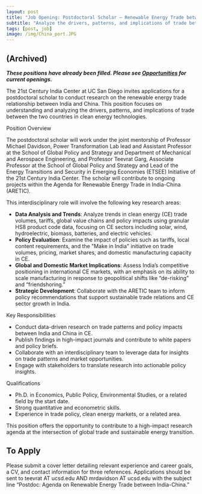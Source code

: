 ```yaml
---
layout: post
title: "Job Opening: Postdoctoral Scholar – Renewable Energy Trade between India and China"
subtitle: "Analyze the drivers, patterns, and implications of trade between the two countries in clean energy technologies"
tags: [post, job]
image: /img/China_port.JPG
---
```


## (Archived)

**_These positions have already been filled. Please see [Opportunities](/opportunities.html) for current openings._**

The 21st Century India Center at UC San Diego invites applications for a postdoctoral scholar to conduct research on the renewable energy trade relationship between India and China. This position focuses on understanding and analyzing the drivers, patterns, and implications of trade between the two countries in clean energy technologies.

Position Overview

The postdoctoral scholar will work under the joint mentorship of Professor Michael Davidson, Power Transformation Lab lead and Assistant Professor at the School of Global Policy and Strategy and Department of Mechanical and Aerospace Engineering, and Professor Teevrat Garg, Associate Professor at the School of Global Policy and Strategy and Lead of the Energy Transitions and Security in Emerging Economies (ETSEE) Initiative of the 21st Century India Center. The scholar will contribute to ongoing projects within the Agenda for Renewable Energy Trade in India-China (ARETIC).

This interdisciplinary role will involve the following key research areas:
- **Data Analysis and Trends**: Analyze trends in clean energy (CE) trade volumes, tariffs, global value chains and policy impacts using granular HS8 product code data, focusing on CE sectors including solar, wind, hydroelectric, biomass, batteries, and electric vehicles.
- **Policy Evaluation**: Examine the impact of policies such as tariffs, local content requirements, and the "Make in India" initiative on trade volumes, pricing, market shares, and domestic manufacturing capacity in CE.
- **Global and Domestic Market Implications**: Assess India’s competitive positioning in international CE markets, with an emphasis on its ability to scale manufacturing in response to geopolitical shifts like “de-risking” and “friendshoring.”
- **Strategic Development**: Collaborate with the ARETIC team to inform policy recommendations that support sustainable trade relations and CE sector growth in India.


Key Responsibilities

- Conduct data-driven research on trade patterns and policy impacts between India and China in CE.
- Publish findings in high-impact journals and contribute to white papers and policy briefs.
- Collaborate with an interdisciplinary team to leverage data for insights on trade patterns and market opportunities.
- Engage with stakeholders to translate research into actionable policy insights.

Qualifications
- Ph.D. in Economics, Public Policy, Environmental Studies, or a related field by the start date.
- Strong quantitative and econometric skills.
- Experience in trade policy, clean energy markets, or a related area.

This position offers the opportunity to contribute to a high-impact research agenda at the intersection of global trade and sustainable energy transition.

## To Apply

Please submit a cover letter detailing relevant experience and career goals, a CV, and contact information for three references. Applications should be sent to teevrat AT ucsd.edu AND mrdavidson AT ucsd.edu with the subject line “Postdoc: Agenda on Renewable Energy Trade between India-China.”




